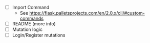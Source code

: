 - [ ] Import Command
    - See https://flask.palletsprojects.com/en/2.0.x/cli/#custom-commands
- [ ] README (more info)
- [ ] Mutation logic
- [ ] Login/Register mutations